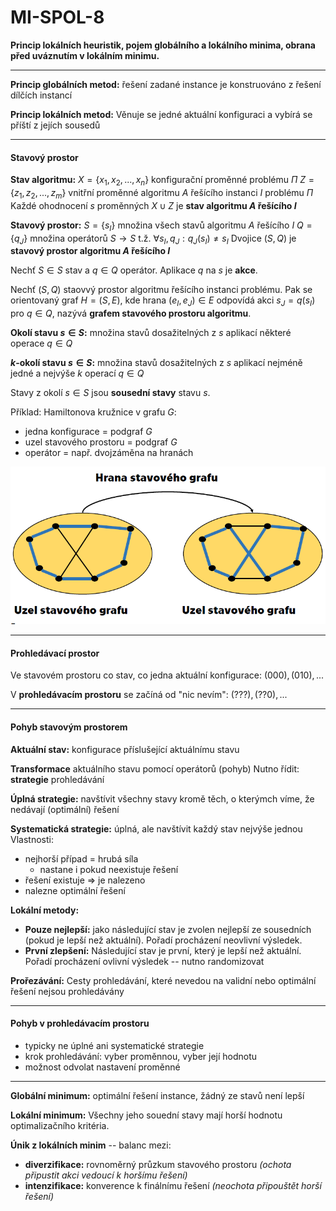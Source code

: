 # MI-SPOL-8	
**Princip lokálních heuristik, pojem globálního a lokálního minima, obrana před uváznutím v lokálním minimu.**

---

**Princip globálních metod:** řešení zadané instance je konstruováno z řešení dílčích instancí

**Princip lokálních metod:** Věnuje se jedné aktuální konfiguraci a vybírá se příští z jejích sousedů

---

#### Stavový prostor

**Stav algoritmu:** 
$X = \{x_1, x_2, ..., x_n\}$ konfigurační proměnné problému $\Pi$
$Z = \{z_1, z_2, ..., z_m\}$ vnitřní proměnné algoritmu $A$ řešícího instanci $I$ problému $\Pi$
Každé ohodnocení $s$ proměnných $X \cup Z$ je **stav algoritmu $A$ řešícího $I$**

**Stavový prostor:**
$S = \{s_I\}$ množina všech stavů algoritmu $A$ řešícího $I$
$Q = \{q_J\}$ množina operátorů $S\rightarrow S$ t.ž. $\forall s_I,q_J: q_J(s_I) \neq s_I$
Dvojice $(S,Q)$ je **stavový prostor algoritmu $A$ řešícího $I$**

Nechť $S \in S$ stav a $q \in Q$ operátor. Aplikace $q$ na $s$ je **akce**.

Nechť $(S,Q)$ staovvý prostor algoritmu řešícího instanci problému. Pak se orientovaný graf $H = (S,E)$, kde hrana $(e_I, e_J) \in E$ odpovídá akci $s_J = q(s_I)$ pro $q \in Q$, nazývá **grafem stavového prostoru algoritmu**.

**Okolí stavu $s \in S$:** množina stavů dosažitelných z $s$ aplikací některé operace $q \in Q$

**$k$-okolí stavu $s \in S$:** množina stavů dosažitelných z $s$ aplikací nejméně jedné a nejvýše $k$ operací $q \in Q$

Stavy z okolí $s \in S$ jsou **sousední stavy** stavu $s$.

Příklad: Hamiltonova kružnice v grafu $G$:
* jedna konfigurace = podgraf $G$
* uzel stavového prostoru = podgraf $G$
* operátor = např. dvojzáměna na hranách

![](stp.png)

---

#### Prohledávací prostor
Ve stavovém prostoru co stav, co jedna aktuální konfigurace: $(000), (010), ...$

V **prohledávacím prostoru** se začíná od "nic nevím": $(???), (??0), ...$

---

#### Pohyb stavovým prostorem

**Aktuální stav:** konfigurace příslušející aktuálnímu stavu

**Transformace** aktuálního stavu pomocí operátorů (pohyb)
Nutno řídit: **strategie** prohledávání

**Úplná strategie:** navštívit všechny stavy kromě těch, o kterýmch víme, že nedávají (optimální) řešení

**Systematická strategie:** úplná, ale navštívit každý stav nejvýše jednou
Vlastnosti:
* nejhorší případ = hrubá síla
    * nastane i pokud neexistuje řešení
* řešení existuje $\Rightarrow$ je nalezeno
* nalezne optimální řešení

**Lokální metody:**
* **Pouze nejlepší:** jako následující stav je zvolen nejlepší ze sousedních (pokud je lepší než aktuální).
Pořadí procházení neovlivní výsledek.
* **První zlepšení:** Následující stav je první, který je lepší než aktuální.
Pořadí procházení ovlivní výsledek -- nutno randomizovat

**Prořezávání:** Cesty prohledávání, které nevedou na validní nebo optimální řešení nejsou prohledávány

---

#### Pohyb v prohledávacím prostoru
* typicky ne úplné ani systematické strategie
* krok prohledávání: vyber proměnnou, vyber její hodnotu
* možnost odvolat nastavení proměnné

---

**Globální minimum:** optimální řešení instance, žádný ze stavů není lepší

**Lokální minimum:** Všechny jeho souední stavy mají horší hodnotu optimalizačního kritéria.

**Únik z lokálních minim** -- balanc mezi:
* **diverzifikace:** rovnoměrný průzkum stavového prostoru *(ochota připustit akci vedoucí k horšímu řešení)*
* **intenzifikace:** konverence k finálnímu řešení *(neochota připouštět horší řešení)*